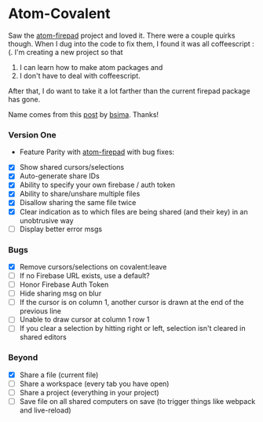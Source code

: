 # Atom-Covalent

Saw the [atom-firepad] project and loved it. There were a couple quirks though. When I dug into the code to fix them, I found it was all coffeescript :(. I'm creating a new project so that

1. I can learn how to make atom packages and
2. I don't have to deal with coffeescript.

After that, I do want to take it a lot farther than the current firepad package has gone.

Name comes from this [post] by [bsima]. Thanks!

### Version One
- Feature Parity with [atom-firepad] with bug fixes:
 - [x] Show shared cursors/selections
 - [x] Auto-generate share IDs
 - [x] Ability to specify your own firebase / auth token
 - [x] Ability to share/unshare multiple files
 - [x] Disallow sharing the same file twice
 - [x] Clear indication as to which files are being shared (and their key) in an unobtrusive way
 - [ ] Display better error msgs

### Bugs
- [x] Remove cursors/selections on covalent:leave
- [ ] If no Firebase URL exists, use a default?
- [ ] Honor Firebase Auth Token
- [ ] Hide sharing msg on blur
- [ ] If the cursor is on column 1, another cursor is drawn at the end of the previous line
- [ ] Unable to draw cursor at column 1 row 1
- [ ] If you clear a selection by hitting right or left, selection isn't cleared in shared editors

### Beyond
- [x] Share a file (current file)
- [ ] Share a workspace (every tab you have open)
- [ ] Share a project (everything in your project)
- [ ] Save file on all shared computers on save (to trigger things like webpack and live-reload)

[post]: https://news.ycombinator.com/item?id=7317042
[bsima]: https://news.ycombinator.com/user?id=bsima
[atom-firepad]: https://github.com/firebase/atom-firepad
